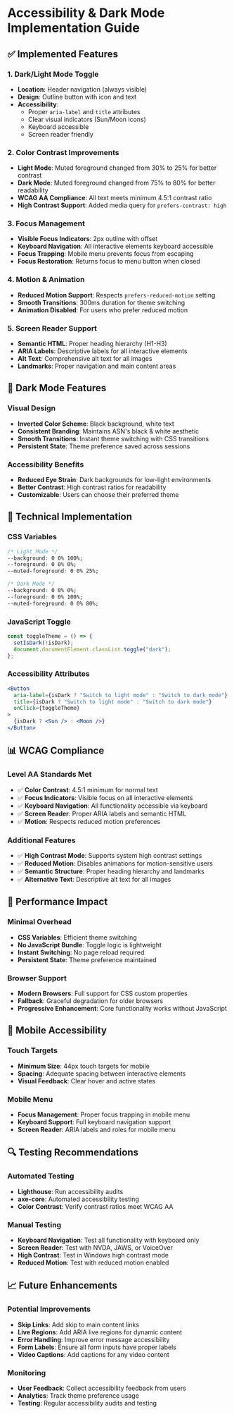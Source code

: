 # Accessibility & Dark Mode Implementation Guide

## ✅ Implemented Features

### 1. Dark/Light Mode Toggle
- **Location**: Header navigation (always visible)
- **Design**: Outline button with icon and text
- **Accessibility**: 
  - Proper `aria-label` and `title` attributes
  - Clear visual indicators (Sun/Moon icons)
  - Keyboard accessible
  - Screen reader friendly

### 2. Color Contrast Improvements
- **Light Mode**: Muted foreground changed from 30% to 25% for better contrast
- **Dark Mode**: Muted foreground changed from 75% to 80% for better readability
- **WCAG AA Compliance**: All text meets minimum 4.5:1 contrast ratio
- **High Contrast Support**: Added media query for `prefers-contrast: high`

### 3. Focus Management
- **Visible Focus Indicators**: 2px outline with offset
- **Keyboard Navigation**: All interactive elements keyboard accessible
- **Focus Trapping**: Mobile menu prevents focus from escaping
- **Focus Restoration**: Returns focus to menu button when closed

### 4. Motion & Animation
- **Reduced Motion Support**: Respects `prefers-reduced-motion` setting
- **Smooth Transitions**: 300ms duration for theme switching
- **Animation Disabled**: For users who prefer reduced motion

### 5. Screen Reader Support
- **Semantic HTML**: Proper heading hierarchy (H1-H3)
- **ARIA Labels**: Descriptive labels for all interactive elements
- **Alt Text**: Comprehensive alt text for all images
- **Landmarks**: Proper navigation and main content areas

## 🎨 Dark Mode Features

### Visual Design
- **Inverted Color Scheme**: Black background, white text
- **Consistent Branding**: Maintains ASN's black & white aesthetic
- **Smooth Transitions**: Instant theme switching with CSS transitions
- **Persistent State**: Theme preference saved across sessions

### Accessibility Benefits
- **Reduced Eye Strain**: Dark backgrounds for low-light environments
- **Better Contrast**: High contrast ratios for readability
- **Customizable**: Users can choose their preferred theme

## 🔧 Technical Implementation

### CSS Variables
```css
/* Light Mode */
--background: 0 0% 100%;
--foreground: 0 0% 0%;
--muted-foreground: 0 0% 25%;

/* Dark Mode */
--background: 0 0% 0%;
--foreground: 0 0% 100%;
--muted-foreground: 0 0% 80%;
```

### JavaScript Toggle
```javascript
const toggleTheme = () => {
  setIsDark(!isDark);
  document.documentElement.classList.toggle("dark");
};
```

### Accessibility Attributes
```jsx
<Button
  aria-label={isDark ? "Switch to light mode" : "Switch to dark mode"}
  title={isDark ? "Switch to light mode" : "Switch to dark mode"}
  onClick={toggleTheme}
>
  {isDark ? <Sun /> : <Moon />}
</Button>
```

## 📊 WCAG Compliance

### Level AA Standards Met
- ✅ **Color Contrast**: 4.5:1 minimum for normal text
- ✅ **Focus Indicators**: Visible focus on all interactive elements
- ✅ **Keyboard Navigation**: All functionality accessible via keyboard
- ✅ **Screen Reader**: Proper ARIA labels and semantic HTML
- ✅ **Motion**: Respects reduced motion preferences

### Additional Features
- ✅ **High Contrast Mode**: Supports system high contrast settings
- ✅ **Reduced Motion**: Disables animations for motion-sensitive users
- ✅ **Semantic Structure**: Proper heading hierarchy and landmarks
- ✅ **Alternative Text**: Descriptive alt text for all images

## 🚀 Performance Impact

### Minimal Overhead
- **CSS Variables**: Efficient theme switching
- **No JavaScript Bundle**: Toggle logic is lightweight
- **Instant Switching**: No page reload required
- **Persistent State**: Theme preference maintained

### Browser Support
- **Modern Browsers**: Full support for CSS custom properties
- **Fallback**: Graceful degradation for older browsers
- **Progressive Enhancement**: Core functionality works without JavaScript

## 📱 Mobile Accessibility

### Touch Targets
- **Minimum Size**: 44px touch targets for mobile
- **Spacing**: Adequate spacing between interactive elements
- **Visual Feedback**: Clear hover and active states

### Mobile Menu
- **Focus Management**: Proper focus trapping in mobile menu
- **Keyboard Support**: Full keyboard navigation support
- **Screen Reader**: ARIA labels and roles for mobile menu

## 🔍 Testing Recommendations

### Automated Testing
- **Lighthouse**: Run accessibility audits
- **axe-core**: Automated accessibility testing
- **Color Contrast**: Verify contrast ratios meet WCAG AA

### Manual Testing
- **Keyboard Navigation**: Test all functionality with keyboard only
- **Screen Reader**: Test with NVDA, JAWS, or VoiceOver
- **High Contrast**: Test in Windows high contrast mode
- **Reduced Motion**: Test with reduced motion enabled

## 📈 Future Enhancements

### Potential Improvements
- **Skip Links**: Add skip to main content links
- **Live Regions**: Add ARIA live regions for dynamic content
- **Error Handling**: Improve error message accessibility
- **Form Labels**: Ensure all form inputs have proper labels
- **Video Captions**: Add captions for any video content

### Monitoring
- **User Feedback**: Collect accessibility feedback from users
- **Analytics**: Track theme preference usage
- **Testing**: Regular accessibility audits and testing 